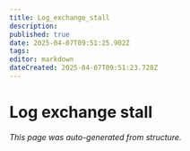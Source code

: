 ```yaml
---
title: Log_exchange_stall
description: 
published: true
date: 2025-04-07T09:51:25.902Z
tags: 
editor: markdown
dateCreated: 2025-04-07T09:51:23.728Z
---
```


# Log exchange stall

*This page was auto-generated from structure.*